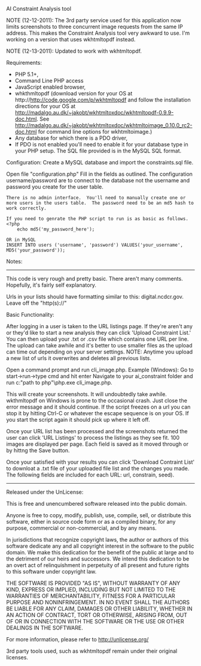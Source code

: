 ﻿AI Constraint Analysis tool

NOTE (12-12-2011):  The 3rd party service used for this application now limits screenshots to three concurrent image requests from the same IP address.  This makes the Constraint Analysis tool very awkward to use.  I'm working on a version that uses wkhtmltopdf instead.

NOTE (12-13-2011): Updated to work with wkhtmltopdf.

Requirements: 

* PHP 5.1+, 
* Command Line PHP access
* JavaScript enabled browser,
* whkthmltopdf (download version for your OS at http://http://code.google.com/p/wkhtmltopdf and follow the installation directions for your OS at http://madalgo.au.dk/~jakobt/wkhtmltoxdoc/wkhtmltopdf-0.9.9-doc.html.  See http://madalgo.au.dk/~jakobt/wkhtmltoxdoc/wkhtmltoimage_0.10.0_rc2-doc.html for command line options for wkhtmltoimage.)
* Any database for which there is a PDO driver, 
* If PDO is not enabled you'll need to enable it for your database type in your PHP setup.  The SQL file provided is in the MySQL SQL format.

Configuration:
Create a MySQL database and import the constraints.sql file.

Open file "configuration.php"
	Fill in the fields as outlined.  The configuration username/password are to connect to the database not the username and password you create for the user table.
	
	There is no admin interface.  You'll need to manually create one or more users in the users table.  The password need to be an md5 hash to work correctly.

	If you need to genrate the PHP script to run is as basic as follows.
	<?php
		echo md5('my_password_here');
		
	OR in MySQL
	INSERT INTO users ('username', 'password') VALUES('your_username', MD5('your_password'));
Notes:

<hr />

This code is very rough and pretty basic.  There aren't many comments.  Hopefully, it's fairly self explanatory.

Urls in your lists should have formatting similar to this: digital.ncdcr.gov.  Leave off the "http(s)://"
 

Basic Functionality:

After logging in a user is taken to the URL listings page.  If they're aren't any or they'd like to start a new analysis they can click 'Upload Constraint List.'  You can then upload your .txt or .csv file which contains one URL per line.  The upload can take awhile and it's better to use smaller files as the upload can time out depending on your server settings.  NOTE: Anytime you upload a new list of urls it overwrites and deletes all previous lists.

Open a command prompt and run cli_image.php.
	Example (Windows):
	 Go to start->run->type cmd and hit enter
	 Navigate to your ai_constraint folder and run c:\"path to php"\php.exe cli_image.php.

This will create your screenshots.  It will undoubtedly take awhile.
wkthmltopdf on Windows is prone to the occasional crash.  Just close the error message and it should continue.  If the script freezes on a url you can stop it by hitting Ctrl-C or whatever the escape sequence is on your OS.  If you start the script again it should pick up where it left off.

Once your URL list has been processed and the screenshots returned the user can click 'URL Listings' to process the listings as they see fit.  100 images are displayed per page.  Each field is saved as it moved through or by hittng the Save button.

Once your satisfied with your results you can click 'Download Contraint List' to downloat a .txt file of your uploaded file list and the changes you made.  The following fields are included for each URL:  url, constrain, seed).

<hr />

Released under the UnLicense:

This is free and unencumbered software released into the public domain.

Anyone is free to copy, modify, publish, use, compile, sell, or
distribute this software, either in source code form or as a compiled
binary, for any purpose, commercial or non-commercial, and by any
means.

In jurisdictions that recognize copyright laws, the author or authors
of this software dedicate any and all copyright interest in the
software to the public domain. We make this dedication for the benefit
of the public at large and to the detriment of our heirs and
successors. We intend this dedication to be an overt act of
relinquishment in perpetuity of all present and future rights to this
software under copyright law.

THE SOFTWARE IS PROVIDED "AS IS", WITHOUT WARRANTY OF ANY KIND,
EXPRESS OR IMPLIED, INCLUDING BUT NOT LIMITED TO THE WARRANTIES OF
MERCHANTABILITY, FITNESS FOR A PARTICULAR PURPOSE AND NONINFRINGEMENT.
IN NO EVENT SHALL THE AUTHORS BE LIABLE FOR ANY CLAIM, DAMAGES OR
OTHER LIABILITY, WHETHER IN AN ACTION OF CONTRACT, TORT OR OTHERWISE,
ARISING FROM, OUT OF OR IN CONNECTION WITH THE SOFTWARE OR THE USE OR
OTHER DEALINGS IN THE SOFTWARE.

For more information, please refer to <http://unlicense.org/>

<p>3rd party tools used, such as wkhtmltopdf remain under their original licenses.</p>

 